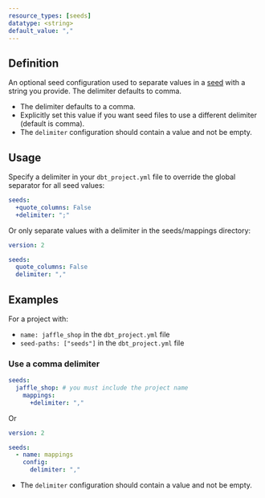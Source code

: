 ```yaml
---
resource_types: [seeds]
datatype: <string>
default_value: ","
---
```


## Definition

An optional seed configuration used to separate values in a [seed](/docs/build/seeds) with a string you provide. The delimiter defaults to comma.


* The delimiter defaults to a comma.
* Explicitly set this value if you want seed files to use a different delimiter (default is comma).
* The `delimiter` configuration should contain a value and not be empty.
## Usage
Specify a delimiter in your `dbt_project.yml` file to override the global separator for all seed values:

<File name='dbt_project.yml'>

```yml
seeds:
  +quote_columns: False
  +delimiter: ";"
```

</File>


Or only separate values with a delimiter in the seeds/mappings directory:
<File name='seeds/properties.yml'>


```yml
version: 2

seeds:
  quote_columns: False
  delimiter: ","
```

</File>

## Examples
For a project with:

* `name: jaffle_shop` in the `dbt_project.yml` file
* `seed-paths: ["seeds"]` in the `dbt_project.yml` file

### Use a comma delimiter
<File name='dbt_project.yml'>

```yml
seeds:
  jaffle_shop: # you must include the project name
    mappings:
      +delimiter: ","
```

</File>

Or

<File name='seeds/properties.yml'>

```yml
version: 2

seeds:
  - name: mappings
    config:
      delimiter: ","
```

</File>


* The `delimiter` configuration should contain a value and not be empty.

